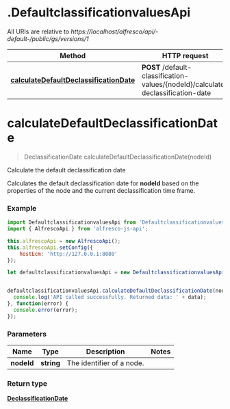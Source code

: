 # .DefaultclassificationvaluesApi

All URIs are relative to *https://localhost/alfresco/api/-default-/public/gs/versions/1*

Method | HTTP request | Description
------------- | ------------- | -------------
[**calculateDefaultDeclassificationDate**](DefaultclassificationvaluesApi.md#calculateDefaultDeclassificationDate) | **POST** /default-classification-values/{nodeId}/calculate-declassification-date | Calculate the default declassification date


<a name="calculateDefaultDeclassificationDate"></a>
# **calculateDefaultDeclassificationDate**
> DeclassificationDate calculateDefaultDeclassificationDate(nodeId)

Calculate the default declassification date

Calculates the default declassification date for **nodeId** based on the properties of the node and the current declassification time frame.

### Example
```javascript
import DefaultclassificationvaluesApi from 'DefaultclassificationvaluesApi';
import { AlfrescoApi } from 'alfresco-js-api';

this.alfrescoApi = new AlfrescoApi();
this.alfrescoApi.setConfig({
    hostEcm: 'http://127.0.0.1:8080'
});

let defaultclassificationvaluesApi = new DefaultclassificationvaluesApi(this.alfrescoApi);


defaultclassificationvaluesApi.calculateDefaultDeclassificationDate(nodeId).then(function(data) {
  console.log('API called successfully. Returned data: ' + data);
}, function(error) {
  console.error(error);
});

```

### Parameters

Name | Type | Description  | Notes
------------- | ------------- | ------------- | -------------
 **nodeId** | **string**| The identifier of a node. | 

### Return type

[**DeclassificationDate**](DeclassificationDate.md)

